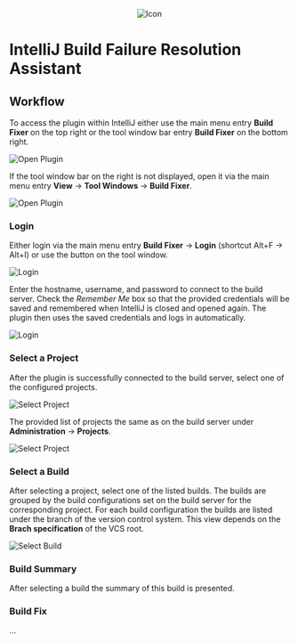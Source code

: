 <div align="center">

![Icon](assets/icon.png)

</div>

# IntelliJ Build Failure Resolution Assistant

## Workflow

To access the plugin within IntelliJ either use the main menu entry **Build Fixer** on the top right or the tool window bar entry **Build Fixer** on the bottom right.

![Open Plugin](assets/01_open_plugin.png)

If the tool window bar on the right is not displayed, open it via the main menu entry **View** -> **Tool Windows** -> **Build Fixer**.

![Open Plugin](assets/02_open_plugin.png)

### Login

Either login via the main menu entry **Build Fixer** -> **Login** (shortcut Alt+F -> Alt+I) or use the button on the tool window.

![Login](assets/03_login.png)

Enter the hostname, username, and password to connect to the build server. Check the _Remember Me_ box so that the provided credentials will be saved and remembered when IntelliJ is closed and opened again. The plugin then uses the saved credentials and logs in automatically.

![Login](assets/04_login.png)

### Select a Project

After the plugin is successfully connected to the build server, select one of the configured projects.

![Select Project](assets/05_select_project.png)

The provided list of projects the same as on the build server under **Administration** -> **Projects**.

![Select Project](assets/06_select_project.png)

### Select a Build

After selecting a project, select one of the listed builds. The builds are grouped by the build configurations set on the build server for the corresponding project. For each build configuration the builds are listed under the branch of the version control system. This view depends on the **Brach specification** of the VCS root.

![Select Build](assets/07_select_build.png)

### Build Summary

After selecting a build the summary of this build is presented.

### Build Fix

...
